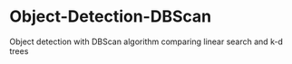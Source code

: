 # Object-Detection-DBScan
Object detection with DBScan algorithm comparing linear search and k-d trees
